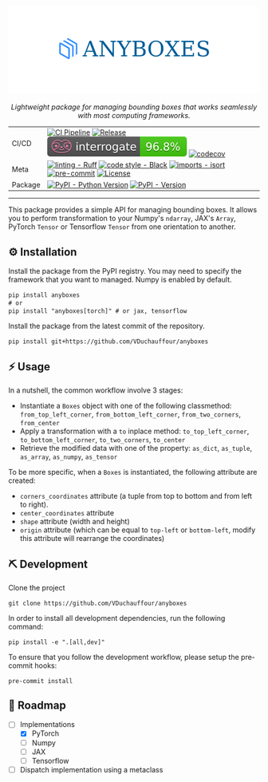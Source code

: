 <div align="center">

![Logo](.github/assets/logo.png)

_Lightweight package for managing bounding boxes that works seamlessly with most computing frameworks._

|         |                                                                                                                                                                                                                                                                                                                                                                                                                                                                                                                                                                                                                                                                             |
| ------- | --------------------------------------------------------------------------------------------------------------------------------------------------------------------------------------------------------------------------------------------------------------------------------------------------------------------------------------------------------------------------------------------------------------------------------------------------------------------------------------------------------------------------------------------------------------------------------------------------------------------------------------------------------------------------- |
| CI/CD   | [![CI Pipeline](https://github.com/VDuchauffour/anyboxes/actions/workflows/ci.yml/badge.svg)](https://github.com/VDuchauffour/anyboxes/actions/workflows/ci.yml) [![Release](https://github.com/VDuchauffour/anyboxes/actions/workflows/release.yml/badge.svg)](https://github.com/VDuchauffour/anyboxes/actions/workflows/release.yml) [![interrogate](.github/assets/badges/interrogate_badge.svg)](https://interrogate.readthedocs.io/en/latest/) [![codecov](https://codecov.io/gh/VDuchauffour/anyboxes/branch/main/graph/badge.svg)](https://codecov.io/gh/VDuchauffour/anyboxes)                                                                                     |
| Meta    | [![linting - Ruff](https://img.shields.io/endpoint?url=https://raw.githubusercontent.com/charliermarsh/ruff/main/assets/badge/v0.json)](https://github.com/charliermarsh/ruff) [![code style - Black](https://img.shields.io/badge/code%20style-black-000000.svg)](https://github.com/psf/black) [![imports - isort](https://img.shields.io/badge/imports-isort-ef8336.svg)](https://github.com/pycqa/isort) [![pre-commit](https://img.shields.io/badge/pre--commit-enabled-brightgreen?logo=pre-commit)](https://github.com/pre-commit/pre-commit) [![License](https://img.shields.io/github/license/VDuchauffour/anyboxes?color=blueviolet)](https://spdx.org/licenses/) |
| Package | [![PyPI - Python Version](https://img.shields.io/pypi/pyversions/anyboxes.svg?logo=python&label=Python&logoColor=gold)](https://pypi.org/project/anyboxes/) [![PyPI - Version](https://img.shields.io/pypi/v/anyboxes.svg?logo=pypi&label=PyPI&logoColor=gold)](https://pypi.org/project/anyboxes/)                                                                                                                                                                                                                                                                                                                                                                         |

</div>

______________________________________________________________________

This package provides a simple API for managing bounding boxes. It allows you to perform transformation to your Numpy's `ndarray`, JAX's `Array`, PyTorch `Tensor` or Tensorflow `Tensor` from one orientation to another.

## ️️⚙️ Installation

Install the package from the PyPI registry. You may need to specify the framework that you want to managed. Numpy is enabled by default.

```shell
pip install anyboxes
# or
pip install "anyboxes[torch]" # or jax, tensorflow
```

Install the package from the latest commit of the repository.

```shell
pip install git+https://github.com/VDuchauffour/anyboxes
```

## ⚡ Usage

In a nutshell, the common workflow involve 3 stages:

- Instantiate a `Boxes` object with one of the following classmethod: `from_top_left_corner`, `from_bottom_left_corner`, `from_two_corners`, `from_center`
- Apply a transformation with a `to` inplace method: `to_top_left_corner`, `to_bottom_left_corner`, `to_two_corners`, `to_center`
- Retrieve the modified data with one of the property: `as_dict`, `as_tuple`, `as_array`, `as_numpy`, `as_tensor`

To be more specific, when a `Boxes` is instantiated, the following attribute are created:

- `corners_coordinates` attribute (a tuple from top to bottom and from left to right).
- `center_coordinates` attribute
- `shape` attribute (width and height)
- `origin` attribute (which can be equal to `top-left` or `bottom-left`, modify this attribute will rearrange the coordinates)

## ⛏️ Development

Clone the project

```shell
git clone https://github.com/VDuchauffour/anyboxes
```

In order to install all development dependencies, run the following command:

```shell
pip install -e ".[all,dev]"
```

To ensure that you follow the development workflow, please setup the pre-commit hooks:

```shell
pre-commit install
```

## 🧭 Roadmap

- [ ] Implementations
  - [x] PyTorch
  - [ ] Numpy
  - [ ] JAX
  - [ ] Tensorflow
- [ ] Dispatch implementation using a metaclass
